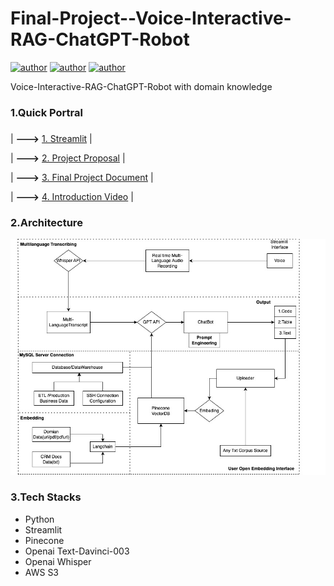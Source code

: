 # Final-Project--Voice-Interactive-RAG-ChatGPT-Robot

[![author](https://img.shields.io/badge/Author-Rayden_Xu-blue.svg)](https://www.linkedin.com/in/rundong-xu-269012230/) 
[![author](https://img.shields.io/badge/Author-Binghui_Lai-blue.svg)](https://www.linkedin.com/in/binghui-lai/) 
[![author](https://img.shields.io/badge/Author-Ziwei_Duan-blue.svg)](https://www.linkedin.com/in/ziwei-duan-create/) 

 Voice-Interactive-RAG-ChatGPT-Robot with domain knowledge
### 1.Quick Portral
### 
| **--->** [1. Streamlit](https://ai-driven-digital-marketing-final-project--voice-welcome-rft6s1.streamlit.app/) |

| **--->** [2. Project Proposal](https://docs.google.com/document/d/1JxmkjvF0FirF_-8B6mbn_vKlumKrOJr3HAZmBniSMq4/edit#heading=h.7sa4zxkhmsum) |

| **--->** [3. Final Project Document](https://docs.google.com/document/d/1Z6KWxwOuMLzaXAaJ5z1QDW636wtJuhWx3TBL0i9yT00/edit#) |

| **--->** [4. Introduction Video](https://youtu.be/9nmixVTcxk4) |

### 2.Architecture

<div align=center>
<img src="src/Final Project (2).jpg" width="750px">
</div>

### 3.Tech Stacks
- Python
- Streamlit
- Pinecone
- Openai Text-Davinci-003
- Openai Whisper
- AWS S3
